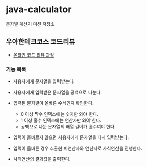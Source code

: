 # java-calculator
문자열 계산기 미션 저장소

## 우아한테크코스 코드리뷰
* [온라인 코드 리뷰 과정](https://github.com/woowacourse/woowacourse-docs/blob/master/maincourse/README.md)


### 기능 목록
- 사용자에게 문자열을 입력받는다.

- 사용자에게 입력받은 문자열을 공백으로 나눈다.

- 입력된 문자열이 올바른 수식인지 확인한다.
	- 0 이상 짝수 인덱스에는 숫자만 와야 한다.
	- 1 이상 홀수 인덱스에는 연산자만 와야 한다.
	- 공백으로 나눈 문자열의 배열 길이가 홀수여야 한다.

- 입력이 올바르지 않으면 사용자에게 문자열을 다시 입력받는다.

- 입력이 올바른 경우 추출한 피연산자와 연산자로 사칙연산을 진행한다.

- 사칙연산의 결과값을 출력한다.
